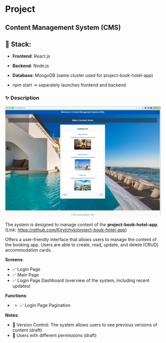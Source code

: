# Project

## Content Management System (CMS)

## :rocket: Stack:
- **Frontend**: React.js
- **Backend**: Node.js
- **Database**: MongoDB (same cluster used for project-book-hotel-app)

- npm start -> separately launches frontend and backend

### :sparkles: Description

![pic001.png](pics/pic001.png)

The system is designed to manage content of the **project-book-hotel-app**.
(Link: https://github.com/Kirylchyk/project-book-hotel-app)

Offers a user-friendly interface 
that allows users to manage the content of the booking app. 
Users are able to create, read, update, and delete (CRUD) accommodation cards.

**Screens**:
- :white_check_mark: Login Page 
- :white_check_mark: Main Page
- :white_check_mark: Login Page Dashboard (overview of the system, including recent updates)

**Functions**:
- - :white_check_mark: Login Page  Pagination

**Notes**:
- :construction: Version Control: The system allows users to see previous versions of content (draft)
- :construction: Users with different permissions (draft)
